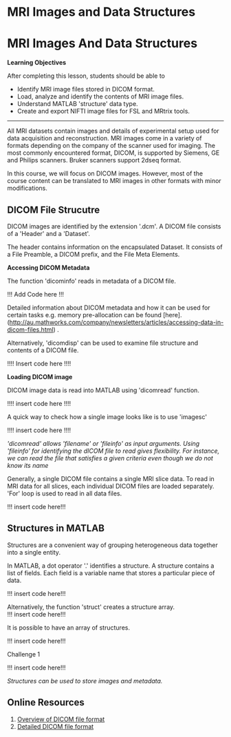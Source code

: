 # MRI Images and Data Structures

# MRI Images And Data Structures
**Learning Objectives**

After completing this lesson, students should be able to

*   Identify MRI image files stored in DICOM format.
*   Load, analyze and identify the contents of MRI image files.
*   Understand MATLAB 'structure' data type.
*   Create and export NIFTI image files for FSL and MRtrix tools.  
_______________________________________________________________

All MRI datasets contain images and details of experimental setup used for data acquisition and reconstruction. MRI images come in a variety of formats depending on the company of the scanner used for imaging. The most commonly encountered format, DICOM, is supported by Siemens, GE and Philips scanners. Bruker scanners support 2dseq format. 

In this course, we will focus on DICOM images. However, most of the course content can be translated to MRI images in other formats with minor modifications.

## DICOM File Strucutre

DICOM images are identified by the extension '.dcm'. A DICOM file consists of a 'Header' and a 'Dataset'. 

The header contains information on the encapsulated Dataset. It consists of a File Preamble, a DICOM prefix, and the File Meta Elements. 

**Accessing DICOM Metadata**

The function 'dicominfo' reads in metadata of a DICOM file.

!!! Add Code here !!!

Detailed information about DICOM metadata  and how it can be used for certain tasks e.g. memory pre-allocation can be found [here].(http://au.mathworks.com/company/newsletters/articles/accessing-data-in-dicom-files.html) .

Alternatively, 'dicomdisp' can be used to examine file structure and contents of a DICOM file.

!!!! Insert code here !!!!

**Loading DICOM image**

DICOM image data is read into MATLAB using 'dicomread' function.

!!!! insert code here !!!!

A quick way to check how a single image looks like is to use 'imagesc'

!!!! insert code here !!!!

*'dicomread' allows 'filename' or 'fileinfo' as input arguments. Using 'fileinfo' for identifying the dICOM file to read gives flexibility. For instance, we can read the file that satisfies a given criteria even though we do not know its name*

Generally, a single DICOM file contains a single MRI slice data. To read in MRI data for all slices, each individual DICOM files are loaded separately. 'For' loop is used to read in all data files. 

!!! insert code here!!!

## Structures in MATLAB

Structures are a convenient way of grouping heterogeneous data together into a single entity.

In MATLAB, a dot operator '.' identifies a structure. A structure contains a list of fields. Each field is a variable name that stores a particular piece of data.
 
!!! insert code here!!!

Alternatively, the function 'struct' creates a structure array.  
!!! insert code here!!!
 
 It is possible to have an array of structures. 

!!! insert code here!!!

Challenge 1

!!! insert code here!!!

*Structures can be used to store images and metadata.*

## Online Resources

1. [Overview of DICOM file format](https://www.leadtools.com/help/leadtools/v19/dicom/clib/introstruct.html)
2. [Detailed DICOM file format](http://dicom.nema.org/dicom/2013/output/chtml/part10/PS3.10.html)






